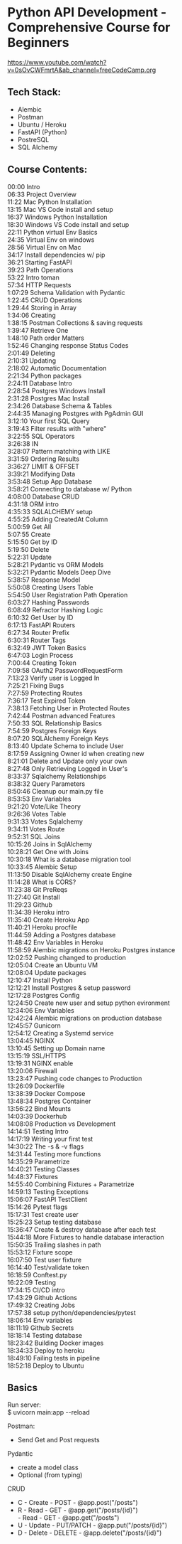 # Python API Development - Comprehensive Course for Beginners  
  
https://www.youtube.com/watch?v=0sOvCWFmrtA&ab_channel=freeCodeCamp.org  
  
## Tech Stack:  
- Alembic  
- Postman  
- Ubuntu / Heroku  
- FastAPI (Python)  
- PostreSQL  
- SQL Alchemy  
  
## Course Contents:    
00:00 Intro    
06:33 Project Overview    
11:22 Mac Python Installation    
13:15 Mac VS Code install and setup    
16:37 Windows Python Installation    
18:30 Windows VS Code install and setup    
22:11 Python virtual Env Basics    
24:35 Virtual Env on windows    
28:56 Virtual Env on Mac  
34:17 Install dependencies w/ pip  
36:21 Starting FastAPI  
39:23 Path Operations  
53:22 Intro toman  
57:34 HTTP Requests  
1:07:29 Schema Validation with Pydantic  
1:22:45 CRUD Operations  
1:29:44 Storing in Array  
1:34:06 Creating  
1:38:15 Postman Collections & saving requests  
1:39:47 Retrieve One  
1:48:10 Path order Matters  
1:52:46 Changing response Status Codes  
2:01:49 Deleting  
2:10:31 Updating  
2:18:02 Automatic Documentation  
2:21:34 Python packages  
2:24:11 Database Intro  
2:28:54 Postgres Windows Install  
2:31:28 Postgres Mac Install  
2:34:26 Database Schema & Tables  
2:44:35 Managing Postgres with PgAdmin GUI  
3:12:10 Your first SQL Query  
3:19:43 Filter results with "where"  
3:22:55 SQL Operators  
3:26:38 IN  
3:28:07 Pattern matching with LIKE  
3:31:59 Ordering Results  
3:36:27 LIMIT & OFFSET  
3:39:21 Modifying Data  
3:53:48 Setup App Database  
3:58:21 Connecting to database w/ Python  
4:08:00 Database CRUD  
4:31:18 ORM intro  
4:35:33 SQLALCHEMY setup  
4:55:25 Adding CreatedAt Column  
5:00:59 Get All  
5:07:55 Create  
5:15:50 Get by ID  
5:19:50 Delete  
5:22:31 Update  
5:28:21 Pydantic vs ORM Models  
5:32:21 Pydantic Models Deep Dive  
5:38:57 Response Model  
5:50:08 Creating Users Table  
5:54:50 User Registration Path Operation  
6:03:27 Hashing Passwords  
6:08:49 Refractor Hashing Logic  
6:10:32 Get User by ID  
6:17:13 FastAPI Routers  
6:27:34 Router Prefix  
6:30:31 Router Tags  
6:32:49 JWT Token Basics  
6:47:03 Login Process    
7:00:44 Creating Token  
7:09:58 OAuth2 PasswordRequestForm  
7:13:23 Verify user is Logged In  
7:25:21 Fixing Bugs  
7:27:59 Protecting Routes  
7:36:17 Test Expired Token  
7:38:13 Fetching User in Protected Routes  
7:42:44 Postman advanced Features  
7:50:33 SQL Relationship Basics  
7:54:59 Postgres Foreign Keys  
8:07:20 SQLAlchemy Foreign Keys  
8:13:40 Update Schema to include User  
8:17:59 Assigning Owner id when creating new  
8:21:01 Delete and Update only your own  
8:27:48 Only Retrieving Logged in User's  
8:33:37 Sqlalchemy Relationships  
8:38:32 Query Parameters  
8:50:46 Cleanup our main.py file  
8:53:53 Env Variables  
9:21:20 Vote/Like Theory  
9:26:36 Votes Table  
9:31:33 Votes Sqlalchemy  
9:34:11 Votes Route  
9:52:31 SQL Joins  
10:15:26 Joins in SqlAlchemy  
10:28:21 Get One with Joins  
10:30:18 What is a database migration tool  
10:33:45 Alembic Setup  
11:13:50 Disable SqlAlchemy create Engine  
11:14:28 What is CORS?  
11:23:38 Git PreReqs  
11:27:40 Git Install  
11:29:23 Github  
11:34:39 Heroku intro  
11:35:40 Create Heroku App  
11:40:21 Heroku procfile  
11:44:59 Adding a Postgres database  
11:48:42 Env Variables in Heroku  
11:58:59 Alembic migrations on Heroku Postgres instance  
12:02:52 Pushing changed to production  
12:05:04 Create an Ubuntu VM  
12:08:04 Update packages  
12:10:47 Install Python  
12:12:21 Install Postgres & setup password  
12:17:28 Postgres Config  
12:24:50 Create new user and setup python evironment  
12:34:06 Env Variables  
12:42:24 Alembic migrations on production database  
12:45:57 Gunicorn  
12:54:12 Creating a Systemd service  
13:04:45 NGINX  
13:10:45 Setting up Domain name  
13:15:19 SSL/HTTPS  
13:19:31 NGINX enable  
13:20:06 Firewall  
13:23:47 Pushing code changes to Production  
13:26:09 Dockerfile  
13:38:39 Docker Compose  
13:48:34 Postgres Container  
13:56:22 Bind Mounts  
14:03:39 Dockerhub  
14:08:08 Production vs Development  
14:14:51 Testing Intro  
14:17:19 Writing your first test  
14:30:22 The -s & -v flags  
14:31:44 Testing more functions  
14:35:29 Parametrize  
14:40:21 Testing Classes  
14:48:37 Fixtures  
14:55:40 Combining Fixtures + Parametrize  
14:59:13 Testing Exceptions  
15:06:07 FastAPI TestClient  
15:14:26 Pytest flags  
15:17:31 Test create user  
15:25:23 Setup testing database  
15:36:47 Create & destroy database after each test  
15:44:18 More Fixtures to handle database interaction  
15:50:35 Trailing slashes in path  
15:53:12 Fixture scope  
16:07:50 Test user fixture  
16:14:40 Test/validate token  
16:18:59 Conftest.py  
16:22:09 Testing  
17:34:15 CI/CD intro  
17:43:29 Github Actions  
17:49:32 Creating Jobs  
17:57:38 setup python/dependencies/pytest  
18:06:14 Env variables  
18:11:19 Github Secrets  
18:18:14 Testing database  
18:23:42 Building Docker images  
18:34:33 Deploy to heroku  
18:49:10 Failing tests in pipeline  
18:52:18 Deploy to Ubuntu


## Basics

Run server:  
$ uvicorn main:app --reload

Postman:  
- Send Get and Post requests   

Pydantic  
- create a model class  
- Optional (from typing)   

CRUD  
- C   - Create    - POST      - @app.post("/posts")  
- R   - Read      - GET       - @app.get("/posts/{id}")  
      - Read      - GET       - @app.get("/posts")  
- U   - Update    - PUT/PATCH - @app.put("/posts/{id}")  
- D   - Delete    - DELETE    - @app.delete("/posts/{id}")  




